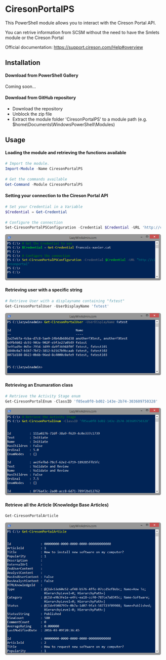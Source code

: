 # CiresonPortalPS
This PowerShell module allows you to interact with the Cireson Portal API. 

You can retrive information from SCSM without the need to have the Smlets module or the Cireson Portal 

Official documentation: https://support.cireson.com/Help#overview

## Installation
#### Download from PowerShell Gallery
Coming soon...
#### Download from GitHub repository

* Download the repository
* Unblock the zip file
* Extract the module folder 'CiresonPortalPS' to a module path (e.g. $home\Documents\WindowsPowerShell\Modules)

## Usage

#### Loading the module and retrieving the functions available
```powershell
# Import the module.
Import-Module -Name CiresonPortalPS

# Get the commands available
Get-Command -Module CiresonPortalPS
```

#### Setting your connection to the Cireson Portal API
```powershell
# Set your Credential in a Variable
$Credential = Get-Credential

# Configure the connection
Set-CiresonPortalPSConfiguration -Credential $Credential -URL 'http://ciresonportal'
```
![alt tag](/Media/Set-CiresonPortalPSConfiguration.png "Set-CiresonPortalPSConfiguration")

#### Retrieving user with a specific string

```powershell
# Retrieve User with a displayname containing "fxtest"
Get-CiresonPortalUser -UserDisplayName 'fxtest'
```
![alt tag](/Media/Get-CiresonPortalUser.png "Get-CiresonPortalUser")


#### Retrieving an Enumaration class

```powershell
# Retrieve the Activity Stage enum
Get-CiresonPortalEnum -ClassID 'f05ea0f0-bd02-143e-2b74-303609750328'
```
![alt tag](/Media/Get-CiresonPortalEnum.png "Get-CiresonPortalEnum")


#### Retrieve all the Article (Knowledge Base Articles)

```powershell
Get-CiresonPortalArticle
```
![alt tag](/Media/Get-CiresonPortalArticle_All.png "Get-CiresonPortalArticle")
